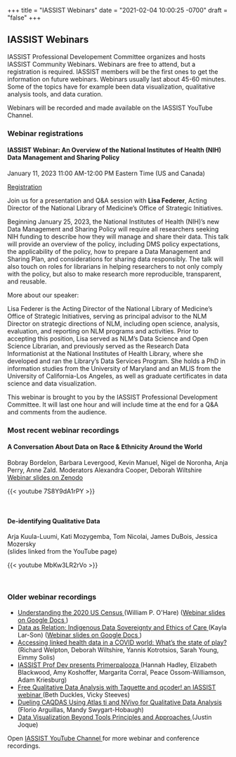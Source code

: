 +++
title = "IASSIST Webinars"
date = "2021-02-04 10:00:25 -0700"
draft = "false"
+++
## IASSIST Webinars

IASSIST Professional Developement Committee organizes and hosts IASSIST Community Webinars. Webinars are free to attend, but a registration is required. IASSIST members will be the first ones to get the information on future webinars. Webinars usually last about 45-60 minutes. Some of the topics have for example been data visualization, qualitative analysis tools, and data curation. 

Webinars will be recorded and made available on the IASSIST YouTube Channel.

### Webinar registrations

#### IASSIST Webinar: An Overview of the National Institutes of Health (NIH) Data Management and Sharing Policy

January 11, 2023 11:00 AM-12:00 PM Eastern Time (US and Canada)

<a class="btn btn-template-main" href="https://us06web.zoom.us/meeting/register/tZYucuGsqj8qG9IpobcVo7oGWUH6ZU_7Cyz_" title="" >Registration <i class="fas fa-external-link-alt"></i></a>

Join us for a presentation and Q&A session with **Lisa Federer**, Acting Director of the National Library of Medicine’s Office of Strategic Initiatives.

Beginning January 25, 2023, the National Institutes of Health (NIH)’s new Data Management and Sharing Policy will require all researchers seeking NIH funding to describe how they will manage and share their data. This talk will provide an overview of the policy, including DMS policy expectations, the applicability of the policy, how to prepare a Data Management and Sharing Plan, and considerations for sharing data responsibly. The talk will also touch on roles for librarians in helping researchers to not only comply with the policy, but also to make research more reproducible, transparent, and reusable.

More about our speaker:

Lisa Federer is the Acting Director of the National Library of Medicine’s Office of Strategic Initiatives, serving as principal advisor to the NLM Director on strategic directions of NLM, including open science, analysis, evaluation, and reporting on NLM programs and activities. Prior to accepting this position, Lisa served as NLM’s Data Science and Open Science Librarian, and previously served as the Research Data Informationist at the National Institutes of Health Library, where she developed and ran the Library’s Data Services Program. She holds a PhD in information studies from the University of Maryland and an MLIS from the University of California-Los Angeles, as well as graduate certificates in data science and data visualization.

This webinar is brought to you by the IASSIST Professional Development Committee. It will last one hour and will include time at the end for a Q&A and comments from the audience.

<!--
No registrations open at the moment.
-->

### Most recent webinar recordings


#### A Conversation About Data on Race & Ethnicity Around the World

Bobray Bordelon, Barbara Levergood, Kevin Manuel, Nigel de Noronha, Anja Perry, Anne Zald. Moderators Alexandra Cooper, Deborah Wiltshire <br /> [Webinar slides on Zenodo <i class="fas fa-external-link-alt"></i>](https://doi.org/10.5281/zenodo.7400733)

{{< youtube 7S8Y9dA1rPY >}}

<br />

#### De-identifying Qualitative Data

Arja Kuula-Luumi, Kati Mozygemba, Tom Nicolai, James DuBois, Jessica Mozersky <br />(slides linked from the YouTube page)

{{< youtube MbKw3LR2rVo >}}

<br />

### Older webinar recordings

- [Understanding the 2020 US Census <i class="fas fa-external-link-alt"></i>](https://www.youtube.com/watch?v=OR1I4h1Rx3M) (William P. O'Hare) ([Webinar slides on Google Docs <i class="fas fa-external-link-alt"></i>](https://docs.google.com/presentation/d/16kDTq8I1HjxplgrT4zM-8JvcQuJST3EZ/edit#slide=id.p1))
- [Data as Relation: Indigenous Data Sovereignty and Ethics of Care <i class="fas fa-external-link-alt"></i>](https://www.youtube.com/watch?v=QGYse9iDPWI) (Kayla Lar-Son) ([Webinar slides on Google Docs <i class="fas fa-external-link-alt"></i>](https://t.co/b5wQXGVz9J))
- [Accessing linked health data in a COVID world: What’s the state of play? <i class="fas fa-external-link-alt"></i>](https://www.youtube.com/watch?v=WE-kmduHahc) (Richard Welpton, Deborah Wiltshire, Yannis Kotrotsios, Sarah Young, Eimmy Solis)
- [IASSIST Prof Dev presents Primerpalooza <i class="fas fa-external-link-alt"></i>](https://www.youtube.com/watch?v=nw_Tk62-6mc) (Hannah Hadley, Elizabeth Blackwood, Amy Koshoffer, Margarita Corral, Peace Ossom-Williamson, Adam Kriesburg)
- [Free Qualitative Data Analysis with Taguette and qcoder! an IASSIST webinar <i class="fas fa-external-link-alt"></i>](https://www.youtube.com/watch?v=OIB_xLlM8Fw) (Beth Duckles, Vicky Steeves)
- [Dueling CAQDAS Using Atlas ti and NVivo for Qualitative Data Analysis <i class="fas fa-external-link-alt"></i>](https://www.youtube.com/watch?v=qCAB73zAjwk) (Florio Arguillas, Mandy Swygart-Hobaugh)
- [Data Visualization Beyond Tools Principles and Approaches <i class="fas fa-external-link-alt"></i>](https://www.youtube.com/watch?v=PgHNHdz8F-Y) (Justin Joque)

Open [IASSIST YouTube Channel <i class="fas fa-external-link-alt"></i>](https://www.youtube.com/channel/UC315efmsReDcFbWHpWBmb9g) for more webinar and conference recordings. <br /><br />